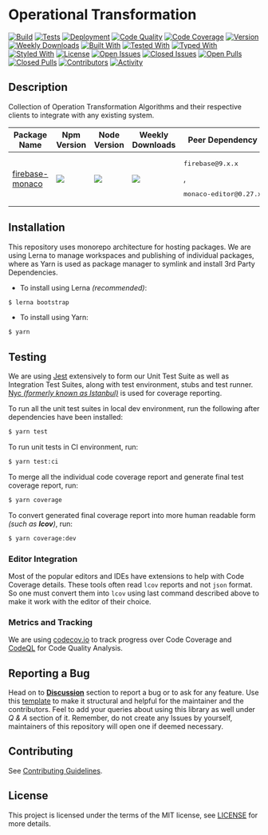 # Operational Transformation

[![Build](https://github.com/Progyan1997/Operational-Transformation/actions/workflows/build.yml/badge.svg)](https://github.com/Progyan1997/Operational-Transformation/actions/workflows/build.yml)
[![Tests](https://github.com/Progyan1997/Operational-Transformation/actions/workflows/tests.yml/badge.svg)](https://github.com/Progyan1997/Operational-Transformation/actions/workflows/tests.yml)
[![Deployment](https://github.com/Progyan1997/Operational-Transformation/actions/workflows/deploy.yml/badge.svg?branch=v0.1.0)](https://github.com/Progyan1997/Operational-Transformation/actions/workflows/deploy.yml)
[![Code Quality](https://github.com/Progyan1997/Operational-Transformation/actions/workflows/quality.yml/badge.svg)](https://github.com/Progyan1997/Operational-Transformation/security/code-scanning)
[![Code Coverage](https://codecov.io/gh/Progyan1997/Operational-Transformation/branch/main/graph/badge.svg?token=R0T5YH3XX3)](https://codecov.io/gh/Progyan1997/Operational-Transformation)
[![Version](https://img.shields.io/npm/v/@operational-transformation/plaintext)](https://www.npmjs.com/package/@operational-transformation/plaintext)
[![Weekly Downloads](https://img.shields.io/npm/dw/@operational-transformation/plaintext)](https://www.npmjs.com/package/@operational-transformation/plaintext)
[![Built With](https://img.shields.io/badge/built%20with-webpack-green)](https://webpack.js.org)
[![Tested With](https://img.shields.io/badge/tested%20with-jest-yellowgreen)](https://jestjs.io)
[![Typed With](https://img.shields.io/badge/typed%20with-TypeScript-blue)](https://www.typescriptlang.org)
[![Styled With](https://img.shields.io/badge/code_style-prettier-ff69b4.svg?style=flat-square&label=styled%20with)](https://prettier.io)
[![License](https://img.shields.io/badge/license-MIT-yellow)](LICENSE)
[![Open Issues](https://img.shields.io/github/issues-raw/Progyan1997/Operational-Transformation)](https://github.com/Progyan1997/Operational-Transformation/issues)
[![Closed Issues](https://img.shields.io/github/issues-closed-raw/Progyan1997/Operational-Transformation)](https://github.com/Progyan1997/Operational-Transformation/issues?q=is%3Aissue+is%3Aclosed)
[![Open Pulls](https://img.shields.io/github/issues-pr-raw/Progyan1997/Operational-Transformation)](https://github.com/Progyan1997/Operational-Transformation/pulls)
[![Closed Pulls](https://img.shields.io/github/issues-pr-closed-raw/Progyan1997/Operational-Transformation)](https://github.com/Progyan1997/Operational-Transformation/pulls?q=is%3Apr+is%3Aclosed)
[![Contributors](https://img.shields.io/github/contributors/Progyan1997/Operational-Transformation)](https://github.com/Progyan1997/Operational-Transformation/graphs/contributors)
[![Activity](https://img.shields.io/github/last-commit/Progyan1997/Operational-Transformation?label=most%20recent%20activity)](https://github.com/Progyan1997/Operational-Transformation/pulse)

## Description

Collection of Operation Transformation Algorithms and their respective clients to integrate with any existing system.

<table>
  <thead>
    <tr>
      <th>Package Name</th>
      <th>Npm Version</th>
      <th>Node Version</th>
      <th>Weekly Downloads</th>
      <th>Peer Dependency</th>
    </tr>
  </thead>
  <tbody>
    <tr>
      <td><a href="https://github.com/Progyan1997/Operational-Transformation/tree/main/packages/firebase-monaco">firebase-monaco</td>
      <td><a href="https://www.npmjs.com/package/@otjs/firebase-monaco"><img src="https://img.shields.io/npm/v/@otjs/firebase-monaco"/></td>
      <td><a href="https://www.npmjs.com/package/@otjs/firebase-monaco"><img src="https://img.shields.io/node/v/@otjs/firebase-monaco"/></td>
      <td><a href="https://www.npmjs.com/package/@otjs/firebase-monaco"><img src="https://img.shields.io/npm/dw/@otjs/firebase-monaco"/></td>
      <td><pre>firebase@9.x.x</pre>,<pre>monaco-editor@0.27.x</pre></td>
    </tr>
</table>

## Installation

This repository uses monorepo architecture for hosting packages. We are using Lerna to manage workspaces and publishing of individual packages, where as Yarn is used as package manager to symlink and install 3rd Party Dependencies.

- To install using Lerna _(recommended)_:

```sh
$ lerna bootstrap
```

- To install using Yarn:

```sh
$ yarn
```

## Testing

We are using [Jest](https://jestjs.io) extensively to form our Unit Test Suite as well as Integration Test Suites, along with test environment, stubs and test runner. [Nyc _(formerly known as Istanbul)_](https://istanbul.js.org/) is used for coverage reporting.

To run all the unit test suites in local dev environment, run the following after dependencies have been installed:

```sh
$ yarn test
```

To run unit tests in CI environment, run:

```sh
$ yarn test:ci
```

To merge all the individual code coverage report and generate final test coverage report, run:

```sh
$ yarn coverage
```

To convert generated final coverage report into more human readable form _(such as **lcov**)_, run:

```sh
$ yarn coverage:dev
```

### Editor Integration

Most of the popular editors and IDEs have extensions to help with Code Coverage details. These tools often read `lcov` reports and not `json` format. So one must convert them into `lcov` using last command described above to make it work with the editor of their choice.

### Metrics and Tracking

We are using [codecov.io](https://about.codecov.io) to track progress over Code Coverage and [CodeQL](https://codeql.github.com) for Code Quality Analysis.

## Reporting a Bug

Head on to [**Discussion**](https://github.com/Progyan1997/Operational-Transformation/discussions) section to report a bug or to ask for any feature. Use this [template](https://github.com/Progyan1997/Operational-Transformation/discussions/30) to make it structural and helpful for the maintainer and the contributors. Feel to add your queries about using this library as well under _Q & A_ section of it. Remember, do not create any Issues by yourself, maintainers of this repository will open one if deemed necessary.

## Contributing

See [Contributing Guidelines](.github/CONTRIBUTING.md).

## License

This project is licensed under the terms of the MIT license,
see [LICENSE](LICENSE) for more details.
